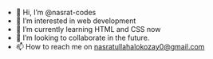 - 👋 Hi, I’m @nasrat-codes
- 👀 I’m interested in web development
- 🌱 I’m currently learning HTML and CSS now
- 💞️ I’m looking to collaborate in the future.
- 📫 How to reach me on nasratullahalokozay0@gmail.com

<!---
nasrat-codes/nasrat-codes is a ✨ special ✨ repository because its `README.md` (this file) appears on your GitHub profile.
You can click the Preview link to take a look at your changes.
--->
